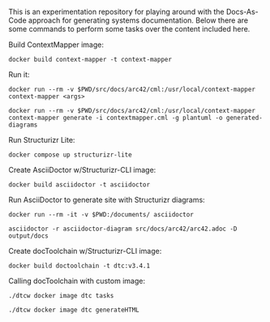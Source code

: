 This is an experimentation repository for playing around with the Docs-As-Code approach for generating systems documentation.
Below there are some commands to perform some tasks over the content included here.


Build ContextMapper image:

```
docker build context-mapper -t context-mapper
```

Run it:

```
docker run --rm -v $PWD/src/docs/arc42/cml:/usr/local/context-mapper context-mapper <args>

docker run --rm -v $PWD/src/docs/arc42/cml:/usr/local/context-mapper context-mapper generate -i contextmapper.cml -g plantuml -o generated-diagrams
```

Run Structurizr Lite:

```
docker compose up structurizr-lite
```

Create AsciiDoctor w/Structurizr-CLI image:

```
docker build asciidoctor -t asciidoctor
```

Run AsciiDoctor to generate site with Structurizr diagrams:

```
docker run --rm -it -v $PWD:/documents/ asciidoctor

asciidoctor -r asciidoctor-diagram src/docs/arc42/arc42.adoc -D output/docs
```

Create docToolchain w/Structurizr-CLI image:

```
docker build doctoolchain -t dtc:v3.4.1
```

Calling docToolchain with custom image:

```
./dtcw docker image dtc tasks

./dtcw docker image dtc generateHTML
```

